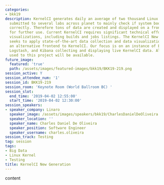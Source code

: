 ```yaml
---
categories:
- bkk19
description: KernelCI generates daily an average of two thousand Linux Kernel builds,
  submitted to several labs across planet to mainly check if system booting works
  correctly. Therefore tons of data are created and displayed on a frontend interface
  for further use. Current KernelCI requires significant technical effort changing
  visualizations, including builds and jobs listings. The KernelCI New Generation
  seeks to apply state-of-the-art data collection and data visualization tools as
  an alternative frontend to KernelCI. Our focus is on an instance of ElasticSearch,
  Logstash, and Kibana collecting and displaying live KernelCI data. All the tooling
  used to this project will be available.
future_image:
  featured: 'true'
  path: /assets/images/featured-images/bkk19/BKK19-219.png
session_active: Y
session_attendee_num: '1'
session_id: BKK19-219
session_room: 'Keynote Room (World Ballroom BC) '
session_slot:
  end_time: '2019-04-02 12:55:00'
  start_time: '2019-04-02 12:30:00'
session_speakers:
- speaker_company: Linaro
  speaker_image: /assets/images/speakers/bkk19/CharlesDanielDeOliveira.jpg
  speaker_location: ''
  speaker_name: Charles Daniel De Oliveira
  speaker_position: Software Engineer
  speaker_username: charles.oliveira
session_track: Testing
tag: session
tags:
- Big Data
- Linux Kernel
- Testing
title: KernelCI New Generation
---
```


content